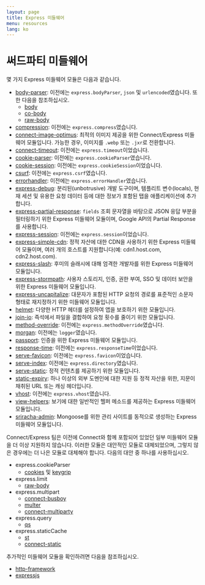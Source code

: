```yaml
---
layout: page
title: Express 미들웨어
menu: resources
lang: ko
---
```


# 써드파티 미들웨어

몇 가지 Express 미들웨어 모듈은 다음과 같습니다.

  - [body-parser](https://github.com/expressjs/body-parser): 이전에는 `express.bodyParser`, `json` 및 `urlencoded`였습니다.
  또한 다음을 참조하십시오.
    - [body](https://github.com/raynos/body)
    - [co-body](https://github.com/visionmedia/co-body)
    - [raw-body](https://github.com/stream-utils/raw-body)
  - [compression](https://github.com/expressjs/compression):  이전에는 `express.compress`였습니다.
  - [connect-image-optimus](https://github.com/msemenistyi/connect-image-optimus): 최적의 이미지 제공을 위한 Connect/Express 미들웨어 모듈입니다. 가능한 경우, 이미지를 `.webp` 또는 `.jxr`로 전환합니다.
  - [connect-timeout](https://github.com/expressjs/timeout): 이전에는 `express.timeout`이었습니다.
  - [cookie-parser](https://github.com/expressjs/cookie-parser): 이전에는 `express.cookieParser`였습니다.
  - [cookie-session](https://github.com/expressjs/cookie-session): 이전에는 `express.cookieSession`이었습니다.
  - [csurf](https://github.com/expressjs/csurf): 이전에는 `express.csrf`였습니다.
  - [errorhandler](https://github.com/expressjs/errorhandler): 이전에는 `express.errorHandler`였습니다.
  - [express-debug](https://github.com/devoidfury/express-debug): 분리된(unbotrusive) 개발 도구이며, 템플리트 변수(locals), 현재 세션 및 유용한 요청 데이터 등에 대한 정보가 포함된 탭을 애플리케이션에 추가합니다.
  - [express-partial-response](https://github.com/nemtsov/express-partial-response): `fields` 조회 문자열을 바탕으로 JSON 응답 부분을 필터링하기 위한 Express 미들웨어 모듈이며, Google API의 Partial Response를 사용합니다.
  - [express-session](https://github.com/expressjs/session): 이전에는 `express.session`이었습니다.
  - [express-simple-cdn](https://github.com/jamiesteven/express-simple-cdn): 정적 자산에 대한 CDN을 사용하기 위한 Express 미들웨어 모듈이며, 여러 개의 호스트를 지원합니다(예: cdn1.host.com, cdn2.host.com).
  - [express-slash](https://github.com/ericf/express-slash): 후미의 슬래시에 대해 엄격한 개발자를 위한 Express 미들웨어 모듈입니다.
  - [express-stormpath](https://github.com/stormpath/stormpath-express): 사용자 스토리지, 인증, 권한 부여, SSO 및 데이터 보안을 위한 Express 미들웨어 모듈입니다.
  - [express-uncapitalize](https://github.com/jamiesteven/express-uncapitalize): 대문자가 포함된 HTTP 요청의 경로를 표준적인 소문자 형태로 재지정하기 위한 미들웨어 모듈입니다.
  - [helmet](https://github.com/helmetjs/helmet): 다양한 HTTP 헤더를 설정하여 앱을 보호하기 위한 모듈입니다.
  - [join-io](https://github.com/coderaiser/join-io "join-io"): 즉석에서 파일을 결합하여 요청 횟수를 줄이기 위한 모듈입니다.
  - [method-override](https://github.com/expressjs/method-override): 이전에는 `express.methodOverride`였습니다.
  - [morgan](https://github.com/expressjs/morgan):  이전에는 `logger`였습니다.
  - [passport](https://github.com/jaredhanson/passport): 인증을 위한 Express 미들웨어 모듈입니다.
  - [response-time](https://github.com/expressjs/response-time): 이전에는 `express.responseTime`이었습니다.
  - [serve-favicon](https://github.com/expressjs/serve-favicon): 이전에는 `express.favicon`이었습니다.
  - [serve-index](https://github.com/expressjs/serve-index): 이전에는 `express.directory`였습니다.
  - [serve-static](https://github.com/expressjs/serve-static): 정적 컨텐츠를 제공하기 위한 모듈입니다.
  - [static-expiry](https://github.com/paulwalker/connect-static-expiry): 하나 이상의 외부 도멘인에 대한 지원 등 정적 자산을 위한, 지문이 채취된 URL 또는 캐싱 헤더입니다.
  - [vhost](https://github.com/expressjs/vhost): 이전에는 `express.vhost`였습니다.
  - [view-helpers](https://github.com/madhums/node-view-helpers): 보기에 대한 일반적인 헬퍼 메소드를 제공하는 Express 미들웨어 모듈입니다.
  - [sriracha-admin](https://github.com/hdngr/siracha): Mongoose를 위한 관리 사이트를 동적으로 생성하는 Express 미들웨어 모듈입니다.

Connect/Express 팀은 이전에 Connect와 함께 포함되어 있었던 일부 미들웨어 모듈을 더 이상 지원하지 않습니다. 이러한 모듈은 대안적인 모듈로 대체되었으며, 그렇지 않은 경우에는 더 나은 모듈로 대체해야 합니다. 다음의 대안 중 하나를 사용하십시오.

  - express.cookieParser
    - [cookies](https://github.com/jed/cookies) 및 [keygrip](https://github.com/jed/keygrip)
  - express.limit
    - [raw-body](https://github.com/stream-utils/raw-body)
  - express.multipart
    - [connect-busboy](https://github.com/mscdex/connect-busboy)
    - [multer](https://github.com/expressjs/multer)
    - [connect-multiparty](https://github.com/superjoe30/connect-multiparty)
  - express.query
    - [qs](https://github.com/visionmedia/node-querystring)
  - express.staticCache
    - [st](https://github.com/isaacs/st)
    - [connect-static](https://github.com/andrewrk/connect-static)

추가적인 미들웨어 모듈을 확인하려면 다음을 참조하십시오.

 - [http-framework](https://github.com/Raynos/http-framework/wiki/Modules)
 - [expressjs](https://github.com/expressjs)
